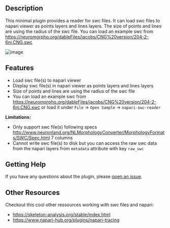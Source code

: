 <!-- This file is a placeholder for customizing description of your plugin
on the napari hub if you wish. The readme file will be used by default if
you wish not to do any customization for the napari hub listing.

If you need some help writing a good description, check out our
[guide](https://github.com/chanzuckerberg/napari-hub/wiki/Writing-the-Perfect-Description-for-your-Plugin)
-->

## Description

This minimal plugin provides a reader for swc files. It can load swc files to napari viewer as points layers and lines layers. The size of points and lines are using the radius of the swc file. You can load an example swc from https://neuromorpho.org/dableFiles/jacobs/CNG%20version/204-2-6nj.CNG.swc

![image](https://github.com/user-attachments/assets/1c9e5788-0e74-48ab-be0b-0fb74b35192c)

## Features

- Load swc file(s) to napari viewer
- Display swc file(s) in napari viewer as points layers and lines layers
- Size of points and lines are using the radius of the swc file
- You can load an example swc from https://neuromorpho.org/dableFiles/jacobs/CNG%20version/204-2-6nj.CNG.swc or load it under `File` -> `Open Sample` -> `napari-swc-reader`

**Limitations:**
- Only support swc file(s) following specs http://www.neuronland.org/NLMorphologyConverter/MorphologyFormats/SWC/Spec.html 7 columns
- Cannot write swc file(s) to disk but you can access the raw swc data from the napari layers from `metadata` attribute with key `raw_swc`

## Getting Help

If you have any questions about the plugin, please [open an issue](https://github.com/LaboratoryOpticsBiosciences/napari-swc-reader/issues).

## Other Resources

Checkout this cool other ressources working with swc files and napari:
- https://skeleton-analysis.org/stable/index.html
- https://www.napari-hub.org/plugins/napari-tracing
